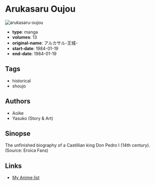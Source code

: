 # Arukasaru Oujou

![arukasaru-oujou](https://cdn.myanimelist.net/images/manga/2/12652.jpg)

-   **type**: manga
-   **volumes**: 13
-   **original-name**: アルカサル-王城-
-   **start-date**: 1984-01-19
-   **end-date**: 1984-01-19

## Tags

-   historical
-   shoujo

## Authors

-   Aoike
-   Yasuko (Story & Art)

## Sinopse

The unfinished biography of a Castillian king Don Pedro I (14th century). (Source: Eroica Fans)

## Links

-   [My Anime list](https://myanimelist.net/manga/9284/Arukasaru_Oujou)
